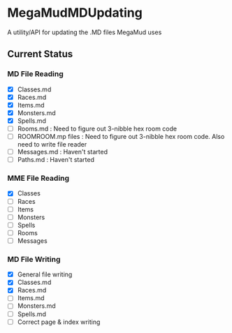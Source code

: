 # MegaMudMDUpdating
A utility/API for updating the .MD files MegaMud uses

## Current Status

### MD File Reading
- [x] Classes.md
- [x] Races.md
- [x] Items.md
- [x] Monsters.md
- [x] Spells.md
- [ ] Rooms.md : Need to figure out 3-nibble hex room code
- [ ] ROOMROOM.mp files : Need to figure out 3-nibble hex room code.  Also need to write file reader
- [ ] Messages.md : Haven't started
- [ ] Paths.md : Haven't started

### MME File Reading
- [x] Classes
- [ ] Races
- [ ] Items
- [ ] Monsters
- [ ] Spells
- [ ] Rooms
- [ ] Messages

### MD File Writing
- [x] General file writing
- [x] Classes.md
- [x] Races.md
- [ ] Items.md
- [ ] Monsters.md
- [ ] Spells.md
- [ ] Correct page & index writing